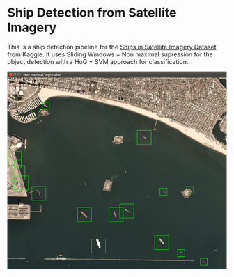 # Ship Detection from Satellite Imagery

This is a ship detection pipeline for the [Ships in Satellite Imagery Dataset](http://www.dropwizard.io/1.0.2/docs/) from Kaggle. It uses Sliding Windows + Non maximal supression for the object detection with a HoG + SVM approach for classification.

![](screenshots/nms.png)